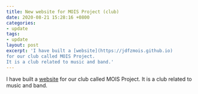 ```yaml
---
title: New website for MOIS Project (club)
date: 2020-08-21 15:28:16 +0800
categories:
- update
tags:
- update
layout: post
excerpt: 'I have built a [website](https://jdfzmois.github.io)
for our club called MOIS Project.
It is a club related to music and band.'
---
```


I have built a [website](https://jdfzmois.github.io)
for our club called MOIS Project.
It is a club related to music and band.
